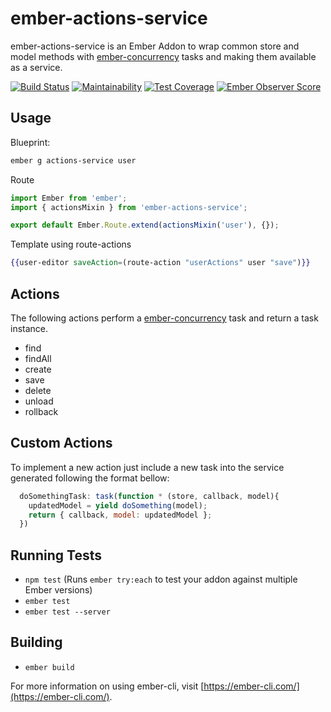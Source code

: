 # ember-actions-service

ember-actions-service is an Ember Addon to wrap common store and model methods with [ember-concurrency](https://ember-concurrency.com/) tasks and making them available as a service.

[![Build Status](https://travis-ci.org/tarmann/ember-actions-service.svg)](https://travis-ci.org/tarmann/ember-actions-service)
[![Maintainability](https://api.codeclimate.com/v1/badges/99c5ff8cbb04e86a3581/maintainability)](https://codeclimate.com/github/tarmann/ember-actions-service/maintainability)
[![Test Coverage](https://api.codeclimate.com/v1/badges/99c5ff8cbb04e86a3581/test_coverage)](https://codeclimate.com/github/tarmann/ember-actions-service/test_coverage)
[![Ember Observer Score](https://emberobserver.com/badges/ember-actions-service.svg)](https://emberobserver.com/addons/ember-bundle-select)

## Usage

Blueprint:

```bash
ember g actions-service user
```

Route

```js
import Ember from 'ember';
import { actionsMixin } from 'ember-actions-service';

export default Ember.Route.extend(actionsMixin('user'), {});
```

Template using route-actions

```hbs
{{user-editor saveAction=(route-action "userActions" user "save")}}
```

## Actions

The following actions perform a [ember-concurrency](https://ember-concurrency.com/) task and return a task instance.

* find
* findAll
* create
* save
* delete
* unload
* rollback

## Custom Actions

To implement a new action just include a new task into the service generated following the format bellow:

```js
  doSomethingTask: task(function * (store, callback, model){
    updatedModel = yield doSomething(model);
    return { callback, model: updatedModel };
  })
```

## Running Tests

* `npm test` (Runs `ember try:each` to test your addon against multiple Ember versions)
* `ember test`
* `ember test --server`

## Building

* `ember build`

For more information on using ember-cli, visit [https://ember-cli.com/](https://ember-cli.com/).
